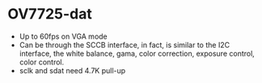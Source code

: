 
# OV7725-dat

* Up to 60fps on VGA mode
* Can be through the SCCB interface, in fact, is similar to the I2C interface, the white balance, gama, color correction, exposure control, color control.
* sclk and sdat need 4.7K pull-up